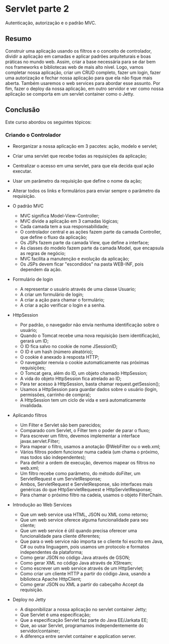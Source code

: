 # Servlet parte 2
Autenticação, autorização e o padrão MVC.

## Resumo
Construir uma aplicação usando os filtros e o conceito de controlador, dividir a aplicação em camadas e aplicar padrões arquiteturais e boas práticas no mundo web. Assim, criar a base necessária para se dar bem nos frameworks e bibliotecas web de mais alto nível. Logo, vamos completar nossa aplicação, criar um CRUD completo, fazer um login, fazer uma autorização e fechar nossa aplicação para que ela não fique mais aberta. Também usaremos o web services para abordar esse assunto. Por fim, fazer o deploy da nossa aplicação, em outro servidor e ver como nossa aplicação se comporta em um servlet container como o Jetty.

## Conclusão
Este curso abordou os seguintes tópicos:

### Criando o Controlador
  * Reorganizar a nossa aplicação em 3 pacotes: ação, modelo e servlet;
  * Criar uma servlet que recebe todas as requisições da aplicação;
  * Centralizar o acesso em uma servlet, para que ela decida qual ação executar.
  * Usar um parâmetro da requisição que define o nome da ação;
  * Alterar todos os links e formulários para enviar sempre o parâmetro da requisição.

* O padrão MVC
  * MVC significa Model-View-Controller;
  * MVC divide a aplicação em 3 camadas lógicas;
  * Cada camada tem a sua responsabilidade;
  * O controlador central e as ações fazem parte da camada Controller, que define o fluxo da aplicação;
  * Os JSPs fazem parte da camada View, que define a interface;
  * As classes do modelo fazem parte da camada Model, que encapsula as regras de negócio;
  * MVC facilita a manutenção e evolução da aplicação;
  * Os JSPs devem ficar "escondidos" na pasta WEB-INF, pois dependem da ação.

* Formulário de login
  * A representar o usuário através de uma classe Usuario;
  * A criar um formulário de login;
  * A criar a ação para chamar o formulário;
  * A criar a ação verificar o login e a senha.
  
* HttpSession
  * Por padrão, o navegador não envia nenhuma identificação sobre o usuário;
  * Quando o Tomcat recebe uma nova requisição (sem identificação), gerará um ID;
  * O ID fica salvo no cookie de nome JSessionID;
  * O ID é um hash (número aleatório);
  * O cookie é anexado à resposta HTTP;
  * O navegador reenvia o cookie automaticamente nas próximas requisições;
  * O Tomcat gera, além do ID, um objeto chamado HttpSession;
  * A vida do objeto HttpSession fica atrelado ao ID;
  * Para ter acesso à HttpSession, basta chamar request.getSession();
  * Usamos a HttpSession para guardar dados sobre o usuário (login, permissões, carrinho de compra);
  * A HttpSession tem um ciclo de vida e será automaticamente invalidada.

* Aplicando filtros
  * Um Filter e Servlet são bem parecidos;
  * Comparado com Servlet, o Filter tem o poder de parar o fluxo;
  * Para escrever um filtro, devemos implementar a interface javax.servlet.Filter;
  * Para mapear o filtro, usamos a anotação @WebFilter ou o web.xml;
  * Vários filtros podem funcionar numa cadeia (um chama o próximo, mas todos são independentes);
  * Para definir a ordem de execução, devemos mapear os filtros no web.xml;
  * Um filtro recebe como parâmetro, do método doFilter, um ServletRequest e um ServletResponse;
  * Ambos, ServletRequest e ServletResponse, são interfaces mais genéricas do que HttpServletRequeest e HttpServletResponse;
  * Para chamar o próximo filtro na cadeia, usamos o objeto FilterChain.

* Introdução ao Web Services
  * Que um web service usa HTML, JSON ou XML como retorno;
  * Que um web service oferece alguma funcionalidade para seu cliente;
  * Que um web service é útil quando precisa oferecer uma funcionalidade para cliente diferentes;
  * Que para o web service não importa se o cliente foi escrito em Java, C# ou outra linguagem, pois usamos um protocolo e formatos independentes da plataforma;
  * Como gerar JSON no código Java através de GSON;
  * Como gerar XML no código Java através de XStream;
  * Como escrever um web service através de um HttpServlet;
  * Como criar um cliente HTTP a partir do código Java, usando a biblioteca Apache HttpClient;
  * Como gerar JSON ou XML a partir do cabeçalho Accept da requisição.

* Deploy no Jetty
  * A disponibilizar a nossa aplicação no servlet container Jetty;
  * Que Servlet é uma especificação;
  * Que a especificação Servlet faz parte do Java EE/Jarkata EE;
  * Que, ao usar Servlet, programamos independentemente do servidor/container;
  * A diferença entre servlet container e application server.


	
